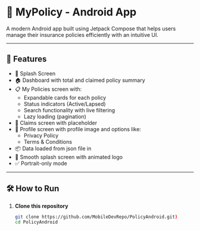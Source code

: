 # 📱 MyPolicy - Android App
 
A modern Android app built using Jetpack Compose that helps users manage their insurance policies efficiently with an intuitive UI.
 
---
 
## 🚀 Features
 
- 🔐 Splash Screen
- 🏠 Dashboard with total and claimed policy summary
- 📋 My Policies screen with:
  - Expandable cards for each policy
  - Status indicators (Active/Lapsed)
  - Search functionality with live filtering
  - Lazy loading (pagination)
- 📂 Claims screen with placeholder
- 👤 Profile screen with profile image and options like:
  - Privacy Policy
  - Terms & Conditions
- 📦 Data loaded from json file in 
- 🔄 Smooth splash screen with animated logo
- ✅ Portrait-only mode
 
---
 
## 🛠️ How to Run
 
1. **Clone this repository**  
   ```bash
   git clone https://github.com/MobileDevRepo/PolicyAndroid.git)
   cd PolicyAndroid
 
 
